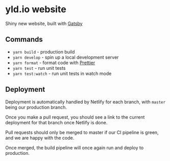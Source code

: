 # yld.io website

Shiny new website, built with [Gatsby](https://www.gatsbyjs.org/)

## Commands

* `yarn build` - production build
* `yarn develop` - spin up a local development server
* `yarn format` - format code with [Prettier](https://prettier.io/)
* `yarn test` - run unit tests
* `yarn test:watch` - run unit tests in watch mode

## Deployment

Deployment is automatically handled by Netlify for each branch, with `master` being our production branch.

Once you make a pull request, you should see a link to the current deployment for that branch once Netlify is done.

Pull requests should only be merged to master if our CI pipeline is green, and we are happy with the code.

Once merged, the build pipeline will once again run and deploy to production.
